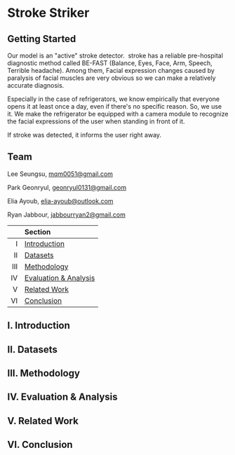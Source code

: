 # Stroke Striker


## Getting Started

 Our model is an "active" stroke detector. 
 stroke has a reliable pre-hospital diagnostic method called BE-FAST (Balance, Eyes, Face, Arm, Speech, Terrible headache). 
 Among them, Facial expression changes caused by paralysis of facial muscles are very obvious so we can make a relatively accurate diagnosis.
  
  Especially in the case of refrigerators, we know empirically that everyone opens it at least once a day, even if there's no specific reason. 
  So, we use it. We make the refrigerator be equipped with a camera module to recognize the facial expressions of the user when standing in front of it. 
  
  If stroke was detected, it informs the user right away.

## Team

Lee Seungsu, mqm0051@gmail.com

Park Geonryul, geonryul0131@gmail.com

Elia Ayoub, elia-ayoub@outlook.com

Ryan Jabbour, jabbourryan2@gmail.com

|    | Section                                       |
|---:|:----------------------------------------------|
| I  | [Introduction](#i-introduction)               |
| II | [Datasets](#ii-datasets)                      |
| III| [Methodology](#iii-methodology)               |
| IV | [Evaluation & Analysis](#iv-evaluation--analysis) |
| V  | [Related Work](#v-related-work)              |
| VI | [Conclusion](#vi-conclusion)                  |


## I. Introduction

## II. Datasets

## III. Methodology

## IV. Evaluation & Analysis

## V. Related Work

## VI. Conclusion 
